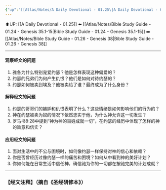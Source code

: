 ```yaml
---
{"up":"[[Atlas/Notes/A Daily Devotional - 01.25\|A Daily Devotional - 01.25]]","dg-publish":true,"permalink":"/atlas/notes/bible-study-guide-01-25-genesis-37/","dgPassFrontmatter":true}
---
```


⬆️UP: [[A Daily Devotional - 01.25]]
⬅️ [[Atlas/Notes/Bible Study Guide - 01.24 - Genesis 35.1-15\|Bible Study Guide - 01.24 - Genesis 35.1-15]]
➡️ [[Atlas/Notes/Bible Study Guide - 01.26 - Genesis 38\|Bible Study Guide - 01.26 - Genesis 38]] 

---

#### 观察经文的问题
1. 雅各为什么特别宠爱约瑟？他是怎样表现这种偏爱的？  
2. 约瑟的兄弟们为何产生仇恨？他们是如何对待约瑟的？  
3. 约瑟如何被卖到埃及？他被卖给了谁？最终成为了什么身份？  

#### 解释经文的问题  
1. 约瑟的哥哥们的嫉妒和仇恨表明了什么？这些情绪是如何影响他们的行为的？  
2. 神在约瑟被卖为奴的情况下依然忠实于他，为什么神允许这一切发生？  
3. 罗马书8:28中提到“神为神的百姓成就一切”，在约瑟的经历中体现了怎样的神的旨意和信实？  

####  应用经文的问题  
1. 面对生活中的不公与困境时，如何像约瑟一样保持对神的信心和依赖？  
2. 你是否曾经历过像约瑟一样的痛苦和困境？如何从中看到神的美好计划？  
3. 你如何能在日常生活中信任神，确信祂为你的一切都在按祂完美的计划成就？
---
### 【经文注释】（摘自《圣经研修本》）

